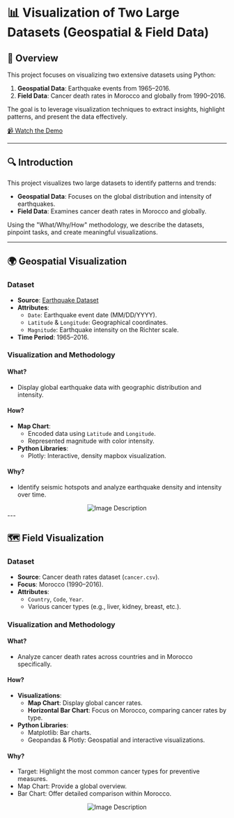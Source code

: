 # 📊 Visualization of Two Large Datasets (Geospatial & Field Data)
## 🌟 Overview  
This project focuses on visualizing two extensive datasets using Python:  
1. **Geospatial Data**: Earthquake events from 1965–2016.  
2. **Field Data**: Cancer death rates in Morocco and globally from 1990–2016.  

The goal is to leverage visualization techniques to extract insights, highlight patterns, and present the data effectively.  

[📹 Watch the Demo](https://www.youtube.com/watch?v=k-rFz0Z0vHg)  

---

## 🔍 Introduction  
This project visualizes two large datasets to identify patterns and trends:  
- **Geospatial Data**: Focuses on the global distribution and intensity of earthquakes.  
- **Field Data**: Examines cancer death rates in Morocco and globally.  

Using the "What/Why/How" methodology, we describe the datasets, pinpoint tasks, and create meaningful visualizations.  

---

## 🌍 Geospatial Visualization  

### Dataset  
- **Source**: [Earthquake Dataset](https://raw.githubusercontent.com/plotly/datasets/master/earthquakes-23k.csv)  
- **Attributes**:  
  - `Date`: Earthquake event date (MM/DD/YYYY).  
  - `Latitude` & `Longitude`: Geographical coordinates.  
  - `Magnitude`: Earthquake intensity on the Richter scale.  
- **Time Period**: 1965–2016.  

### Visualization and Methodology  
#### What?  
- Display global earthquake data with geographic distribution and intensity.  

#### How?  
- **Map Chart**:  
  - Encoded data using `Latitude` and `Longitude`.  
  - Represented magnitude with color intensity.  
- **Python Libraries**:  
  - Plotly: Interactive, density mapbox visualization.  

#### Why?  
- Identify seismic hotspots and analyze earthquake density and intensity over time.  
<div align="center">
  <img src="https://github.com/user-attachments/assets/382f19fa-df37-4f7c-b8b0-92589418827b" alt="Image Description">
</div>
---

## 🗺️ Field Visualization  

### Dataset  
- **Source**: Cancer death rates dataset (`cancer.csv`).  
- **Focus**: Morocco (1990–2016).  
- **Attributes**:  
  - `Country`, `Code`, `Year`.  
  - Various cancer types (e.g., liver, kidney, breast, etc.).  

### Visualization and Methodology  
#### What?  
- Analyze cancer death rates across countries and in Morocco specifically.  

#### How?  
- **Visualizations**:  
  - **Map Chart**: Display global cancer rates.  
  - **Horizontal Bar Chart**: Focus on Morocco, comparing cancer rates by type.  
- **Python Libraries**:  
  - Matplotlib: Bar charts.  
  - Geopandas & Plotly: Geospatial and interactive visualizations.  

#### Why?  
- Target: Highlight the most common cancer types for preventive measures.  
- Map Chart: Provide a global overview.  
- Bar Chart: Offer detailed comparison within Morocco.  
<div align="center">
  <img src="https://github.com/user-attachments/assets/4ed89950-aa74-4033-8981-3aaa5cff205b" alt="Image Description">
</div>

